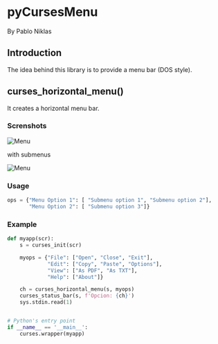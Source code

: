 # pyCursesMenu
By Pablo Niklas 

## Introduction

The idea behind this library is to provide a menu bar (DOS style).

## curses_horizontal_menu()

It creates a horizontal menu bar.

### Screnshots

![Menu](https://raw.githubusercontent.com/pabloniklas/pyCursesMenu/main/screenshots/static_menu01.png "Menu bar")

with submenus

![Menu](https://raw.githubusercontent.com/pabloniklas/pyCursesMenu/main/screenshots/static_menu02.png "Submenu")

### Usage

```python
ops = {"Menu Option 1": [ "Submenu option 1", "Submenu option 2"],
       "Menu Option 2": [ "Submenu option 3"]}
```

### Example


```python
def myapp(scr):
    s = curses_init(scr)

    myops = {"File": ["Open", "Close", "Exit"],
             "Edit": ["Copy", "Paste", "Options"],
             "View": ["As PDF", "As TXT"],
             "Help": ["About"]}

    ch = curses_horizontal_menu(s, myops)
    curses_status_bar(s, f'Opcion: {ch}')
    sys.stdin.read(1)


# Python's entry point
if __name__ == '__main__':
    curses.wrapper(myapp)
```

